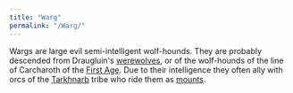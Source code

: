 ```yaml
---
title: "Warg"
permalink: "/Warg/"
---
```


Wargs are large evil semi-intelligent wolf-hounds. They are probably
descended from Draugluin's [werewolves](werewolf "wikilink"), or of the
wolf-hounds of the line of Carcharoth of the [First
Age](First_Age "wikilink"). Due to their intelligence they often ally
with orcs of the [Tarkhnarb](Tarkhnarb "wikilink") tribe who ride them
as [mounts](mounts "wikilink").